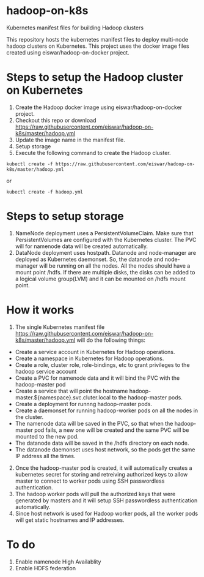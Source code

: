 # hadoop-on-k8s
Kubernetes manifest files for building Hadoop clusters

This repository hosts the kubernetes manifest files to deploy multi-node hadoop clusters on Kubernetes. This project uses the docker image files created using eiswar/hadoop-on-docker project.

# Steps to setup the Hadoop cluster on Kubernetes

1. Create the Hadoop docker image using eiswar/hadoop-on-docker project.
2. Checkout this repo or download https://raw.githubusercontent.com/eiswar/hadoop-on-k8s/master/hadoop.yml
3. Update the image name in the manifest file.
4. Setup storage
5. Execute the following command to create the Hadoop cluster.

`kubectl create -f https://raw.githubusercontent.com/eiswar/hadoop-on-k8s/master/hadoop.yml`

or

`kubectl create -f hadoop.yml`

# Steps to setup storage

1. NameNode deployment uses a PersistentVolumeClaim. Make sure that PersistentVolumes are configured with the Kubernetes cluster. The PVC will for namenode data will be created automatically.
2. DataNode deployment uses hostpath. Datanode and node-manager are deployed as Kubernetes daemonset. So, the datanode and node-manager will be running on all the nodes. All the nodes should have a mount point /hdfs. If there are multiple disks, the disks can be added to a logical volume group(LVM) and it can be mounted on /hdfs mount point.

# How it works

1. The single Kubernetes manifest file https://raw.githubusercontent.com/eiswar/hadoop-on-k8s/master/hadoop.yml will do the following things:
- Create a service account in Kubernetes for Hadoop operations.
- Create a namespace in Kubernetes for Hadoop operations.
- Create a role, cluster role, role-bindings, etc to grant privileges to the hadoop service account
- Create a PVC for namenode data and it will bind the PVC with the hadoop-master pod
- Create a service that will point the hostname hadoop-master.${namespace}.svc.cluter.local to the hadoop-master pods.
- Create a deployment for runnng hadoop-master pods.
- Create a daemonset for running hadoop-worker pods on all the nodes in the cluster.
- The namenode data will be saved in the PVC, so that when the hadoop-master pod fails, a new one will be created and the same PVC will be mounted to the new pod.
- The datanode data will be saved in the /hdfs directory on each node.
- The datanode daemonset uses host network, so the pods get the same IP address all the times.
2. Once the hadoop-master pod is created, it will automatically creates a kubernetes secret for storing and retreiving authorized keys to allow master to connect to worker pods using SSH passwordless authentication.
3. The hadoop worker pods will pull the authorized keys that were generated by masters and it will setup SSH passwordless authentication automatically.
4. Since host network is used for Hadoop worker pods, all the worker pods will get static hostnames and IP addresses.

# To do

1. Enable namenode High Availablity
2. Enable HDFS federation
